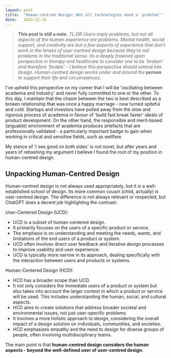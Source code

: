 ```yaml
---
layout: post
title:  "Human-centred design: Not all technologies need a 'problem'"
date:   2023-12-15
---
```

> **This post is still a note.**
> *TL;DR Users imply problems, but not all aspects of the human experience are problems. Mental health, social support, and creativity are but a few aspects of experience that don't work in the lenses of user-centred design because they're not problems in the traditional sense. Its a deeply frowned upon perspective in therapy and healthcare to consider one to be 'broken' and therefore 'fixable' - I believe this perspective should extend into design. Human-centred design works under and around the **person** to support their life and circumstances.*

I've upheld this perspective on my career that I will be 'oscillating between academia and industry' and never fully committed to one or the other. To this day, I maintain that the chasm between the two is best described as a broken relationship that was once a happy marriage - now turned spiteful and cold. Startups and investors have pulled away from the slow and rigorous process of academia in favour of 'build fast break faster' ideals of product development. On the other hand, the responsible and merit-based (arguable) environment of academia produces artefacts that are professionally validated - a particularly important badge to gain when working in critical and sensitive fields, such as wellfare. 

My stance of 'I see good on both sides' is not novel, but after years and years of rehashing my argument I believe I found the root of my position in human-centred design. 

## Unpacking Human-Centred Design

Human-centred design is not always used appropriately, but it is a well-established school of design. Its more common cousin (child, actually) is user-centred design. The difference is not always relevant or respected, but ChatGPT does a decent job highlighting the contrast: 

User-Centered Design (UCD):
- UCD is a subset of human-centered design.
- It primarily focuses on the users of a specific product or service.
- The emphasis is on understanding and meeting the needs, wants, and limitations of the end users of a product or system.
- UCD often involves direct user feedback and iterative design processes to improve usability and user experience.
- UCD is typically more narrow in its approach, dealing specifically with the interaction between users and products or systems.

Human-Centered Design (HCD):

- HCD has a broader scope than UCD.
- It not only considers the immediate users of a product or system but also takes into account the larger context in which a product or service will be used. This includes understanding the human, social, and cultural aspects.
- HCD aims to create solutions that address broader societal and environmental issues, not just user-specific problems.
- It involves a more holistic approach to design, considering the overall impact of a design solution on individuals, communities, and societies.
- HCD emphasizes empathy and the need to design for diverse groups of people, often involving multidisciplinary teams.

The main point is that **human-centred design considers the human aspects - beyond the well-defined user of user-centred design**. 

